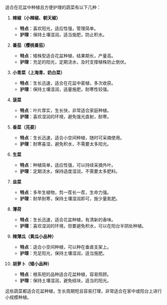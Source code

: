 适合在花盆中种植且方便护理的蔬菜有以下几种：

1. **辣椒（小辣椒、朝天椒）**
   - **特点**：喜欢阳光，适应性强，管理简单。
   - **护理**：保持土壤湿润，适当施肥，防止积水。

2. **番茄（樱桃番茄）**
   - **特点**：矮株型适合花盆种植，结果期长，产量高。
   - **护理**：充足的阳光，定期浇水，及时支撑植株防止倒伏。

3. **小青菜（上海青、奶白菜）**
   - **特点**：生长迅速，适合在花盆中密植，多次收获。
   - **护理**：保持土壤湿润，适量施肥，耐寒性较强。

4. **菠菜**
   - **特点**：叶片厚实，生长快，非常适合家庭种植。
   - **护理**：喜欢湿润的环境，避免强光直射，耐寒。

5. **香菜（芫荽）**
   - **特点**：生长迅速，适合小空间种植，随时可采摘使用。
   - **护理**：耐寒喜湿，避免积水，不需要太多阳光。

6. **生菜**
   - **特点**：种植简单，适应性强，可以持续采摘外叶。
   - **护理**：定期浇水，保持适度湿润，不需要太多肥料。

7. **韭菜**
   - **特点**：多年生植物，剪一茬长一茬，生命力强。
   - **护理**：耐旱耐寒，保持土壤湿润即可，施少量氮肥。

8. **薄荷**
   - **特点**：生长迅速，适合花盆种植，有清新的香味。
   - **护理**：喜欢湿润的环境，但要避免积水，可以在阳台半阴处种植。

9. **辣薄瓜（黄瓜小品种）**
   - **特点**：适合小空间种植，可以种在垂直支架上。
   - **护理**：充足阳光，保持土壤湿润，适当施肥。

10. **胡萝卜（矮小品种）**
    - **特点**：根系短的品种适合花盆种植，容易照顾。
    - **护理**：保持土壤湿润，避免结块，适当的阳光。

这些蔬菜都适合花盆种植，生长周期短且容易打理，非常适合在家中或阳台上进行小规模种植。